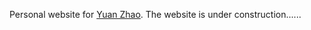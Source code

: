 Personal website for [Yuan Zhao](https://yuanzhao42.github.io/).
The website is under construction......
